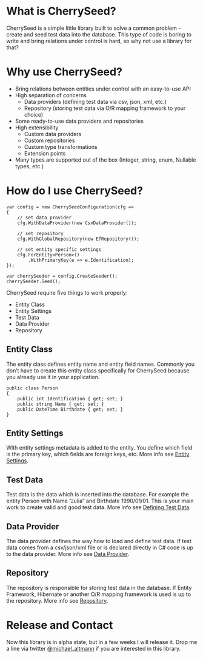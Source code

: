 # What is CherrySeed?
CherrySeed is a simple little library built to solve a common problem - create and seed test data into the database. This type of code is boring to write and bring relations under control is hard, so why not use a library for that?

# Why use CherrySeed?
- Bring relations between entities under control with an easy-to-use API 
- High separation of concerns
  - Data providers (defining test data via csv, json, xml, etc.)
  - Repository (storing test data via O/R mapping framework to your choice)
- Some ready-to-use data providers and repositories
- High extensibility
    - Custom data providers
    - Custom repositories
    - Custom type transformations
    - Extension points
- Many types are supported out of the box (Integer, string, enum, Nullable types, etc.)

# How do I use CherrySeed?

    var config = new CherrySeedConfiguration(cfg =>
    {
        // set data provider
        cfg.WithDataProvider(new CsvDataProvider());

        // set repository
        cfg.WithGlobalRepository(new EfRepository());

        // set entity specific settings
        cfg.ForEntity<Person>()
            .WithPrimaryKey(e => e.Identification);
    });

    var cherrySeeder = config.CreateSeeder();
    cherrySeeder.Seed();

CherrySeed require five things to work properly:
- Entity Class
- Entity Settings
- Test Data
- Data Provider
- Repository

## Entity Class
The entity class defines entity name and entity field names. Commonly you don’t have to create this entity class specifically for CherrySeed because you already use it in your application. 

    public class Person
    {
        public int Identification { get; set; }
        public string Name { get; set; }
        public DateTime Birthdate { get; set; }
    }

## Entity Settings
With entity settings metadata is added to the entity. You define which field is the primary key, which fields are foreign keys, etc. More info see [Entity Settings](./Entity-Settings).

## Test Data
Test data is the data which is inserted into the database. For example the entity Person with Name “Julia” and Birthdate 1990/01/01. This is your main work to create valid and good test data. More info see [Defining Test Data](./Defining-Test-Data).

## Data Provider
The data provider defines the way how to load and define test data. If test data comes from a csv/json/xml file or is declared directly in C# code is up to the data provider. More info see [Data Provider](./Data-Provider).

## Repository
The repository is responsible for storing test data in the database. If Entity Framework, Hibernate or another O/R mapping framework is used is up to the repository. More info see [Repository](./Repository).

# Release and Contact
Now this library is in alpha state, but in a few weeks I will release it. Drop me a line via twitter [@michael_altmann](https://twitter.com/michael_altmann) if you are interested in this library.
